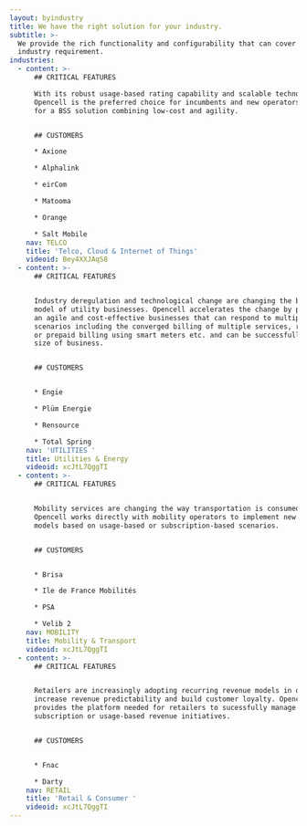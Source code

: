 ```yaml
---
layout: byindustry
title: We have the right solution for your industry.
subtitle: >-
  We provide the rich functionality and configurability that can cover any
  industry requirement.
industries:
  - content: >-
      ## CRITICAL FEATURES

      With its robust usage-based rating capability and scalable technology,
      Opencell is the preferred choice for incumbents and new operators looking
      for a BSS solution combining low-cost and agility.


      ## CUSTOMERS

      * Axione

      * Alphalink

      * eirCom

      * Matooma

      * Orange

      * Salt Mobile
    nav: TELCO
    title: 'Telco, Cloud & Internet of Things'
    videoid: Bey4XXJAqS8
  - content: >-
      ## CRITICAL FEATURES


      Industry deregulation and technological change are changing the business
      model of utility businesses. Opencell accelerates the change by providing
      an agile and cost-effective businesses that can respond to multiple
      scenarios including the converged billing of multiple services, real-time
      or prepaid billing using smart meters etc. and can be successfully for any
      size of business.


      ## CUSTOMERS


      * Engie

      * Plüm Energie

      * Rensource

      * Total Spring
    nav: 'UTILITIES '
    title: Utilities & Energy
    videoid: xcJtL7QggTI
  - content: >-
      ## CRITICAL FEATURES


      Mobility services are changing the way transportation is consumed.
      Opencell works directly with mobility operators to implement new business
      models based on usage-based or subscription-based scenarios.


      ## CUSTOMERS


      * Brisa

      * Ile de France Mobilités

      * PSA

      * Velib 2
    nav: MOBILITY
    title: Mobility & Transport
    videoid: xcJtL7QggTI
  - content: >-
      ## CRITICAL FEATURES


      Retailers are increasingly adopting recurring revenue models in order to
      increase revenue predictability and build customer loyalty. Opencell
      provides the platform needed for retailers to sucessfully manage
      subscription or usage-based revenue initiatives.


      ## CUSTOMERS


      * Fnac

      * Darty
    nav: RETAIL
    title: 'Retail & Consumer '
    videoid: xcJtL7QggTI
---
```


